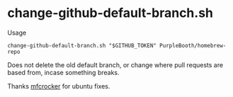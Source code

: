 # change-github-default-branch.sh

Usage 

```
change-github-default-branch.sh "$GITHUB_TOKEN" PurpleBooth/homebrew-repo
```

Does not delete the old default branch, or change where pull requests are based from, incase something breaks.

Thanks [mfcrocker](https://github.com/mfcrocker) for ubuntu fixes.